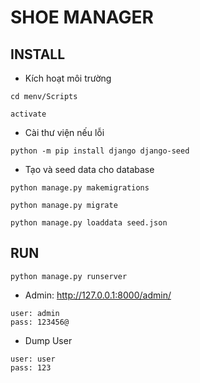 # SHOE MANAGER

## INSTALL
- Kích hoạt môi trường
```buildoutcfg
cd menv/Scripts

activate
```
- Cài thư viện nếu lỗi
```buildoutcfg
python -m pip install django django-seed

```
- Tạo và seed data cho database
```buildoutcfg
python manage.py makemigrations

python manage.py migrate
```

```buildoutcfg
python manage.py loaddata seed.json
```

## RUN

```buildoutcfg
python manage.py runserver
```
- Admin: http://127.0.0.1:8000/admin/
```buildoutcfg
user: admin
pass: 123456@
```
- Dump User
```buildoutcfg
user: user
pass: 123

```